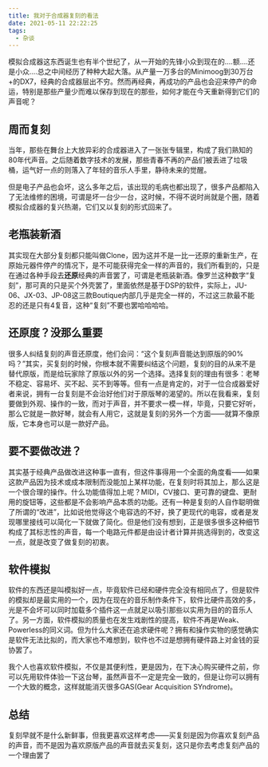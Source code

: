 ```yaml
---
title: 我对于合成器复刻的看法
date: 2021-05-11 22:22:25
tags: 
  - 杂谈
---
```


模拟合成器这东西诞生也有半个世纪了，从一开始的先锋小众到现在的....额....还是小众....总之中间经历了种种大起大落。从产量一万多台的Minimoog到30万台+的DX7，经典的合成器层出不穷。然而再经典，再成功的产品也会迎来停产的命运，特别是那些产量少而难以保存到现在的那些，如何才能在今天重新得到它们的声音呢？

<!--more-->

## 周而复刻

当年，那些在舞台上大放异彩的合成器进入了一张张专辑里，构成了我们熟知的80年代声音。之后随着数字技术的发展，那些青春不再的产品们被丢进了垃圾桶，运气好一点的则落入了年轻的音乐人手里，静待未来的觉醒。

但是电子产品也会坏，这么多年之后，该出现的毛病也都出现了，很多产品都陷入了无法维修的困境，可谓是坏一台少一台，这时候，不得不说时尚就是个圈，随着模拟合成器的复兴热潮，它们又以复刻的形式回来了。

## 老瓶装新酒

其实现在大部分复刻都只能叫做Clone，因为这并不是一比一还原的重新生产，在原始元器件停产的情况下，是不可能获得完全一样的声音的，我们所看到的，只是在通过各种手段去**还原**经典的声音罢了，可谓是老瓶装新酒。像罗兰这种数字“复刻”，那可真的只是买个外壳罢了，里面依然是基于DSP的软件，实际上，JU-06、JX-03、JP-08这三款Boutique内部几乎是完全一样的，不过这三款最不能忍的还是只有4复音，这种“复刻”不要也罢哈哈哈哈。

## 还原度？没那么重要

很多人纠结复刻的声音还原度，他们会问：“这个复刻声音能达到原版的90%吗？”其实，买复刻的时候，你根本就不需要纠结这个问题，复刻的目的从来不是替代原版，而是给玩家除了原版以外的另一个选择。选择复刻的理由有很多：老琴不稳定、容易坏、买不起、买不到等等。但有一点是肯定的，对于一位合成器爱好者来说，拥有一台复刻是不会治好他们对于原版琴的渴望的。所以在我看来，复刻要做到外观、操作的一致，而对于声音，并不要求一模一样，毕竟，只要它好听，那么它就是一款好琴，就会有人用它，这就是复刻的另外一个方面——就算不像原版，它本身也可以是一款好产品。

## 要不要做改进？

其实基于经典产品做改进这种事一直有，但这件事得用一个全面的角度看——如果这款产品因为技术或成本限制而没能加上某样功能，在复刻时将其加上，那么这是一个很合理的操作。什么功能值得加上呢？MIDI，CV接口、更可靠的键盘、更耐用的旋钮等，这些都是不会影响产品本质的功能。还有一种是复刻的人自作聪明做了所谓的“改进”，比如说他觉得这个电容选的不好，换了更现代的电容，或者是发现哪里接线可以简化一下就做了简化。但是他们没有想到，正是很多很多这种细节构成了其标志性的声音，每一个电路元件都是由设计者计算并挑选得到的，改变这一点，就是改变了做复刻的初衷。

## 软件模拟

软件的东西还是叫模拟好一点，毕竟软件已经和硬件完全没有相同点了，但是软件的模拟却是最实用的一个，因为在现在的音乐制作条件下，软件比硬件高效的多，光是不会坏可以同时加载多个插件这一点就足以吸引那些以实用为目的的音乐人了。另一方面，软件模拟的质量也在发生戏剧性的提高，软件不再是Weak、Powerless的同义词。但为什么大家还在追求硬件呢？拥有和操作实物的感觉确实是软件无法比拟的，而大家也不难想到，软件也不过是想拥有硬件路上对金钱的妥协罢了。

我个人也喜欢软件模拟，不仅是其便利性，更是因为，在下决心购买硬件之前，你可以先用软件体验一下这台琴，虽然声音不一定是完全一致的，但是让你可以拥有一个大致的概念，这样就能消灭很多GAS(Gear Acquisition SYndrome)。

## **总结**

复刻早就不是什么新鲜事，但我更喜欢这样考虑——买复刻是因为你喜欢复刻产品的声音，而不是因为喜欢原版产品的声音就去买复刻，这只是你去考虑复刻产品的一个理由罢了